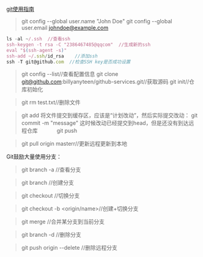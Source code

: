 
[git使用指南](http://www.cnblogs.com/ifishing/archive/2010/12/08/1900594.html) 



> git config --global user.name "John Doe"
> git config --global user.email johndoe@example.com

```javascript
ls -al ~/.ssh  //查看ssh
ssh-keygen -t rsa -C "2386467485@qqcom"  //生成新的ssh
eval "$(ssh-agent -s)"
ssh-add ~/.ssh/id_rsa    //添加ssh
ssh -T git@github.com  //检查SSH key是否成功设置
````

> git config --list//查看配置信息
> git clone git@github.com:billyanyteen/github-services.git//获取源码
>git init//仓库初始化
 
> git rm test.txt//删除文件
 
> git add <filename> 将文件提交到缓存区，应该是“计划改动”，然后实际提交改动：
> git commit -m "message" 这时候改动已经提交到head，但是还没有到达远程仓库 
　　　 
> git push

> git pull origin masterr//更新远程更新到本地
 

Git鼓励大量使用分支：

> git branch -a //查看分支

>git branch <name>  //创建分支

>git checkout <name> //切换分支

>git checkout -b <name> <origin/name>//创建+切换分支

>git merge <name> //合并某分支到当前分支

>git branch -d <name> //删除分支

>git push origin --delete <name> //删除远程分支
 